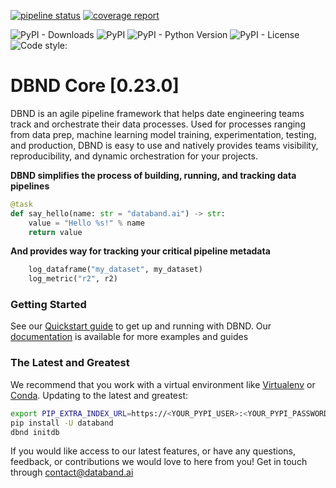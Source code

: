 [![pipeline status](https://gitlab.com/databand/dbnd/badges/master/pipeline.svg)](https://gitlab.com/databand/dbnd/commits/master) [![coverage report](https://gitlab.com/databand/dbnd/badges/master/coverage.svg)](https://gitlab.com/databand/dbnd/commits/master) 

![PyPI - Downloads](https://img.shields.io/pypi/dm/dbnd) ![PyPI](https://img.shields.io/pypi/v/dbnd) ![PyPI - Python Version](https://img.shields.io/pypi/pyversions/dbnd) ![PyPI - License](https://img.shields.io/pypi/l/dbnd) 
![Code style: ](https://img.shields.io/badge/code%20style-black-000000.svg)

# DBND Core [0.23.0]

DBND is an agile pipeline framework that helps date engineering teams track and orchestrate their data processes. Used for processes ranging from data prep, machine learning model training, experimentation, testing, and production, DBND is easy to use and natively provides teams visibility, reproducibility, and dynamic orchestration for your projects.

**DBND simplifies the process of building, running, and tracking data pipelines**
 
```python
@task
def say_hello(name: str = "databand.ai") -> str:
    value = "Hello %s!" % name
    return value
```

**And provides way for tracking your critical pipeline metadata**

```python
    log_dataframe("my_dataset", my_dataset) 
    log_metric("r2", r2)
```
 
  


### Getting Started
See our [Quickstart guide](https://databand.readme.io/docs/quickstart-1) to get up and running with DBND. Our [documentation](https://databand.readme.io/) is available for more examples and guides

### The Latest and Greatest
We recommend that you work with a virtual environment like [Virtualenv](https://virtualenv.pypa.io/en/latest/) or [Conda](https://docs.conda.io/en/latest/).
Updating to the latest and greatest:

```bash
export PIP_EXTRA_INDEX_URL=https://<YOUR_PYPI_USER>:<YOUR_PYPI_PASSWORD>@pypi.databand.ai/simple
pip install -U databand
dbnd initdb
```

If you would like access to our latest features, or have any questions, feedback, or contributions we would love to here from you! Get in touch through contact@databand.ai
